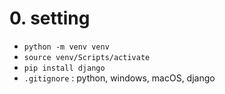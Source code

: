 # 0. setting
- `python -m venv venv`
- `source venv/Scripts/activate`
- `pip install django`
- `.gitignore` : python, windows, macOS, django